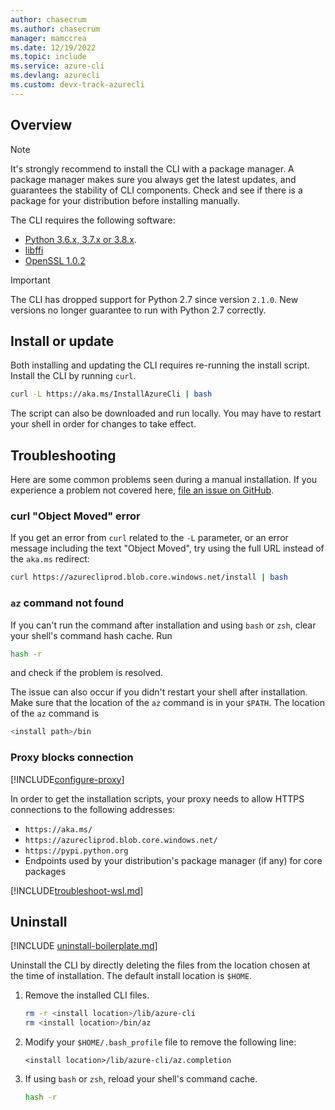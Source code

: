 ```yaml
---
author: chasecrum
ms.author: chasecrum
manager: mamccrea
ms.date: 12/19/2022
ms.topic: include
ms.service: azure-cli
ms.devlang: azurecli
ms.custom: devx-track-azurecli
---
```


## Overview

> [!NOTE]
> It's strongly recommend to install the CLI with a package manager. A package manager makes sure you always get the latest updates,
> and guarantees the stability of CLI components. Check and see if there is a package for your distribution before
> installing manually.

The CLI requires the following software:

* [Python 3.6.x, 3.7.x or 3.8.x](https://www.python.org/downloads/).
* [libffi](https://sourceware.org/libffi/)
* [OpenSSL 1.0.2](https://www.openssl.org/source/)

> [!IMPORTANT]
>
> The CLI has dropped support for Python 2.7 since version `2.1.0`. New versions no longer
> guarantee to run with Python 2.7 correctly.

## Install or update

Both installing and updating the CLI requires re-running the install script. Install the CLI by running `curl`.

```bash
curl -L https://aka.ms/InstallAzureCli | bash
```

The script can also be downloaded and run locally. You may have to restart your shell in order for changes to take effect.

## Troubleshooting

Here are some common problems seen during a manual installation. If you experience a problem not covered here, [file an issue on GitHub](https://github.com/Azure/azure-cli/issues).

### curl "Object Moved" error

If you get an error from `curl` related to the `-L` parameter, or an error message including the text "Object Moved", try using
the full URL instead of the `aka.ms` redirect:

```bash
curl https://azurecliprod.blob.core.windows.net/install | bash
```

### `az` command not found

If you can't run the command after installation and using `bash` or `zsh`, clear your shell's command hash cache. Run

```bash
hash -r
```

and check if the problem is resolved.

The issue can also occur if you didn't restart your shell after installation. Make sure that the location of the `az` command is in your `$PATH`. The location
of the `az` command is

```bash
<install path>/bin
```

### Proxy blocks connection

[!INCLUDE[configure-proxy](configure-proxy.md)]

In order to get the installation scripts, your proxy needs to allow HTTPS connections to the
following addresses:

* `https://aka.ms/`
* `https://azurecliprod.blob.core.windows.net/`
* `https://pypi.python.org`
* Endpoints used by your distribution's package manager (if any) for core packages

[!INCLUDE[troubleshoot-wsl.md](troubleshoot-wsl.md)]

## Uninstall

[!INCLUDE [uninstall-boilerplate.md](uninstall-boilerplate.md)]

Uninstall the CLI by directly deleting the files from the location chosen at the time of installation. The default install location is `$HOME`.

1. Remove the installed CLI files.

   ```bash
   rm -r <install location>/lib/azure-cli
   rm <install location>/bin/az
   ```

2. Modify your `$HOME/.bash_profile` file to remove the following line:

   ```text
   <install location>/lib/azure-cli/az.completion
   ```

3. If using `bash` or `zsh`, reload your shell's command cache.

   ```bash
   hash -r
   ```
